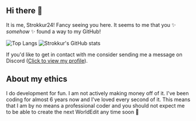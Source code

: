 ## Hi there 👋

It is me, Strokkur24!
Fancy seeing you here. It seems to me that you ✨ _somehow_ ✨ found a way to my GitHub!

![Top Langs](https://github-readme-stats.vercel.app/api/top-langs/?username=Strokkur424&langs_count=5&layout=donut&theme=codeSTACKr )
![Strokkur's GitHub stats](https://github-readme-stats.vercel.app/api?username=Strokkur424&theme=codeSTACKr )

If you'd like to get in contact with me consider sending me a message on Discord ([Click to view my profile](https://discord.com/users/813141164281692170)).
<br>

## About my ethics
I do development for fun. I am not actively making money off of it. I've been coding for almost 6 years now and I've loved every second of it.
This means that I am by no means a professional coder and you should not expect me to be able to create the next WorldEdit any time soon 🚒


